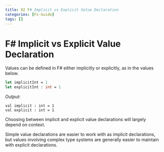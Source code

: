 ```yaml
---
title: 02 F# Implicit vs Explicit Value Declaration
categories: [Fs-Guide]
tags: []
---
```



# F# Implicit vs Explicit Value Declaration

Values can be defined in F# either implicitly or explicitly, as in the values below.

```fsharp
let implicitInt = 1
let explicitInt : int = 1
```

*Output:*
```console
val implicit : int = 1
val explicit : int = 1
```


Choosing between implicit and explicit value declarations will largely depend on context.  

Simple value declarations are easier to work with as implicit declarations, but values involving complex type systems are generally easier to maintain with explicit declarations.  


